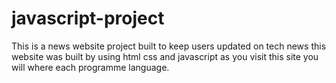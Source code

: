 # javascript-project
This is a news website project built to keep users updated on tech news this website
was built by using html css and javascript as you visit this site you will where each programme
language.
